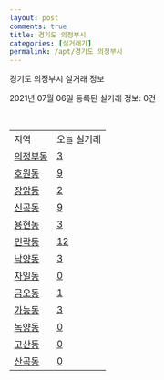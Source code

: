 ```yaml
---
layout: post
comments: true
title: 경기도 의정부시
categories: [실거래가]
permalink: /apt/경기도 의정부시
---
```


경기도 의정부시 실거래 정보

2021년 07월 06일 등록된 실거래 정보: 0건

<script type="text/javascript">
  google.charts.load('current', {'packages':['corechart']});
  google.charts.setOnLoadCallback(drawChart);

  function drawChart() {
    var data = google.visualization.arrayToDataTable([['거래일', '매매', '전월세', '전매'], ['20-07', 745, 723, 84], ['20-08', 664, 769, 61], ['20-09', 603, 657, 82], ['20-10', 765, 775, 71], ['20-11', 944, 628, 85], ['20-12', 965, 669, 69], ['21-01', 868, 733, 39], ['21-02', 705, 514, 30], ['21-03', 522, 675, 26], ['21-04', 403, 480, 21], ['21-05', 498, 442, 29], ['21-06', 285, 348, 11], ['21-07', 2, 15, 0]]);

    var options = {
      title: '최근 유형별 거래량 추이',
      legend: { position: 'bottom' }
    };

    var chart = new google.visualization.LineChart(document.getElementById('columnchart_material'));
    chart.draw(data, (options));
  }
</script>

<div id="columnchart_material" style="width: 95%; margin-left: -35px"></div>
<br>
<table class="sortable">
  <tr>
    <td>지역</td>
    <td>오늘 실거래</td>
  </tr>

  
  <tr class="item">
    <td><a href="경기도 의정부시 의정부동">의정부동</a></td>
    <td><a href="경기도 의정부시 의정부동">3</a></td>
  </tr>
    

  <tr class="item">
    <td><a href="경기도 의정부시 호원동">호원동</a></td>
    <td><a href="경기도 의정부시 호원동">9</a></td>
  </tr>
    

  <tr class="item">
    <td><a href="경기도 의정부시 장암동">장암동</a></td>
    <td><a href="경기도 의정부시 장암동">2</a></td>
  </tr>
    

  <tr class="item">
    <td><a href="경기도 의정부시 신곡동">신곡동</a></td>
    <td><a href="경기도 의정부시 신곡동">9</a></td>
  </tr>
    

  <tr class="item">
    <td><a href="경기도 의정부시 용현동">용현동</a></td>
    <td><a href="경기도 의정부시 용현동">3</a></td>
  </tr>
    

  <tr class="item">
    <td><a href="경기도 의정부시 민락동">민락동</a></td>
    <td><a href="경기도 의정부시 민락동">12</a></td>
  </tr>
    

  <tr class="item">
    <td><a href="경기도 의정부시 낙양동">낙양동</a></td>
    <td><a href="경기도 의정부시 낙양동">3</a></td>
  </tr>
    

  <tr class="item">
    <td><a href="경기도 의정부시 자일동">자일동</a></td>
    <td><a href="경기도 의정부시 자일동">0</a></td>
  </tr>
    

  <tr class="item">
    <td><a href="경기도 의정부시 금오동">금오동</a></td>
    <td><a href="경기도 의정부시 금오동">1</a></td>
  </tr>
    

  <tr class="item">
    <td><a href="경기도 의정부시 가능동">가능동</a></td>
    <td><a href="경기도 의정부시 가능동">3</a></td>
  </tr>
    

  <tr class="item">
    <td><a href="경기도 의정부시 녹양동">녹양동</a></td>
    <td><a href="경기도 의정부시 녹양동">0</a></td>
  </tr>
    

  <tr class="item">
    <td><a href="경기도 의정부시 고산동">고산동</a></td>
    <td><a href="경기도 의정부시 고산동">0</a></td>
  </tr>
    

  <tr class="item">
    <td><a href="경기도 의정부시 산곡동">산곡동</a></td>
    <td><a href="경기도 의정부시 산곡동">0</a></td>
  </tr>
    


</table>


    